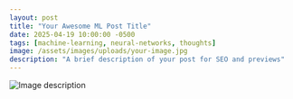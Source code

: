 ```yaml
---
layout: post
title: "Your Awesome ML Post Title"
date: 2025-04-19 10:00:00 -0500
tags: [machine-learning, neural-networks, thoughts]
image: /assets/images/uploads/your-image.jpg
description: "A brief description of your post for SEO and previews"
---
```


![Image description](/assets/images/uploads/your-image.jpg)